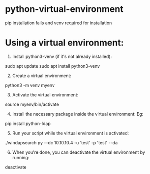 # python-virtual-environment
pip installation fails and venv required for installation

# Using a virtual environment: 

1. Install python3-venv (if it's not already installed):

sudo apt update
sudo apt install python3-venv

2. Create a virtual environment:

python3 -m venv myenv

3. Activate the virtual environment:

source myenv/bin/activate

4. Install the necessary package inside the virtual environment: Eg:

pip install python-ldap

5. Run your script while the virtual environment is activated:

./windapsearch.py --dc 10.10.10.4 -u 'test' -p 'test' --da

6. When you're done, you can deactivate the virtual environment by running:

deactivate

